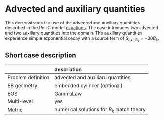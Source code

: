 # Advected and auxiliary quantities

This demonstrates the use of the advected and auxiliary quantities described in the PeleC model [equations](https://amrex-combustion.github.io/PeleC/Equations.html). The case introduces two advected and two auxiliary quantities into the domain.  The auxiliary quantities experience simple exponential decay with a source term of $S_{ext,B_k} = -30 B_k$.


## Short case description

|                    | description                                         |
|:-------------------|:----------------------------------------------------|
| Problem definition | advected and auxiliaru quantities                   |
| EB geometry        | embedded cylinder (optional)                        |
| EOS                | GammaLaw                                            |
| Multi-level        | yes                                                 |
| Metric             | numerical solutions for $B_k$ match theory          |

